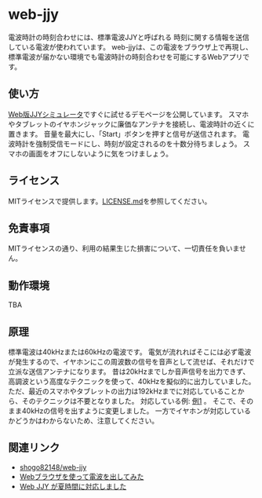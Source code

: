 # web-jjy

電波時計の時刻合わせには、標準電波JJYと呼ばれる 時刻に関する情報を送信している電波が使われています。 
web-jjyは、この電波をブラウザ上で再現し、標準電波が届かない環境でも電波時計の時刻合わせを可能にするWebアプリです。

## 使い方

[Web版JJYシミュレータ](http://alfredplpl.github.io/web-jjy/)ですぐに試せるデモページを公開しています。
スマホやタブレットのイヤホンジャックに廉価なアンテナを接続し、電波時計の近くに置きます。
音量を最大にし、「Start」ボタンを押すと信号が送信されます。
電波時計を強制受信モードにし、時刻が設定されるのを十数分待ちましょう。
スマホの画面をオフにしないように気をつけましょう。

## ライセンス

MITライセンスで提供します。[LICENSE.md](https://github.com/alfredplpl/web-jjy/blob/master/LICENSE.md)を参照してください。

## 免責事項

MITライセンスの通り、利用の結果生じた損害について、一切責任を負いません。

## 動作環境

TBA

## 原理

標準電波は40kHzまたは60kHzの電波です。
電気が流れればそこには必ず電波が発生するので、イヤホンにこの周波数の信号を音声として流せば、それだけで立派な送信アンテナになります。
昔は20kHzまでしか音声信号を出力できず、高調波という高度なテクニックを使って、40kHzを擬似的に出力していました。
ただ、最近のスマホやタブレットの出力は192kHzまでに対応していることから、そのテクニックは不要となりました。
対応している例: [例1](https://www.amazon.co.jp/%E3%83%9A%E3%83%B3%E3%82%B4-USB-C-3-5mm%E3%82%AA%E3%83%BC%E3%83%87%E3%82%A3%E3%82%AA%E5%A4%89%E6%8F%9B%E3%82%A2%E3%83%80%E3%83%97%E3%82%BF%E3%82%B1%E3%83%BC%E3%83%96%E3%83%AB-Hi-Res-192kHz-%E6%97%A5%E6%9C%AC%E6%AD%A3%E8%A6%8F%E4%BB%A3%E7%90%86%E5%BA%97%E5%93%81/dp/B07BGXS2M2) 。
そこで、そのまま40kHzの信号を出すように変更しました。
一方でイヤホンが対応しているかどうかはわからないため、注意してください。


## 関連リンク

- [shogo82148/web-jjy](https://github.com/shogo82148/web-jjy)
- [Webブラウザを使って電波を出してみた](https://shogo82148.github.io/blog/2016/03/29/web-jjy/)
- [Web JJY が夏時間に対応しました](https://shogo82148.github.io/blog/2018/08/11/web-jjy-summer-time-support/)
